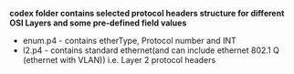 **codex folder contains selected protocol headers structure for different OSI Layers and some pre-defined field values**

- enum.p4 - contains etherType, Protocol number and INT
- l2.p4 - contains standard ethernet(and can include ethernet 802.1 Q (ethernet with VLAN)) i.e. Layer 2 protocol headers